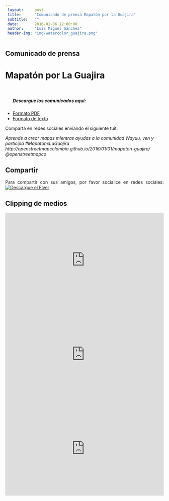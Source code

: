 ```yaml
---
 layout:     post
 title:      "Comunicado de prensa Mapatón por la Guajira"
 subtitle:   ""
 date:       2016-01-06 12:00:00
 author:     "Luis Miguel Sánchez"
 header-img: "img/watercolor_guajira.png"
---
```

<h2>Comunicado de prensa</h2>
<h1>Mapatón por La Guajira</h1>
<br>
 <ul>
 	<h5>Descargue los comunicados aquí:</h5>
 	<li><a href="{{ site.baseurl }}/img/comunicadoprensa.pdf">Formato PDF</a></li>
 	<li><a href="{{ site.baseurl }}/img/comunicadoprensa.doc">Formato de texto</a></li>
 </ul>
 
<p>Comparta en redes sociales enviando el siguiente tuit:</p>
<em>Aprende a crear mapas mientras ayudas a la comunidad Wayuu, ven y participa #MapatónxLaGuajira http://openstreetmapcolombia.github.io/2016/01/01/mapaton-guajira/ @openstreetmapco</em>
 
 
<h2>Compartir</h2>
<p align="justify">
 Para compartir con sus amigos, por favor socialice en redes sociales:
 <a href="{{ site.baseurl }}/img/mapaton_guajira.png">
     <img src="{{ site.baseurl }}/img/mapaton_guajira.png" alt="Descargue el Flyer">
</a>

<h2> Clipping de medios </h2>

<iframe src="http://www.elheraldo.co/la-guajira/mapaton-por-el-agua-de-la-guajira-238856" width="100%" height="300" scrolling="no" frameborder="0"></iframe>

<iframe src="http://nota.elespectador.com/nodes/columnaelespectador/2016/01/n-609594.html" width="100%" height="300" scrolling="no" frameborder="0"></iframe>
 
<iframe src="http://nota.elespectador.com/nodes/articulo/2016/01/n-609839.html" width="100%" height="300" scrolling="no" frameborder="0"></iframe>
